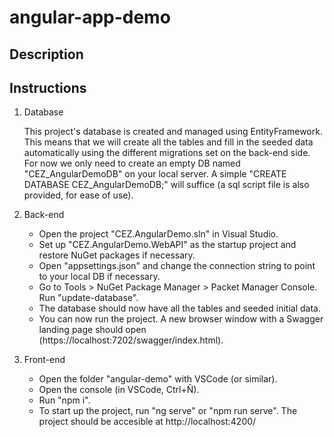 # angular-app-demo

## Description

## Instructions

 1. Database
    
    This project's database is created and managed using EntityFramework.
    This means that we will create all the tables and fill in the seeded data automatically using the different migrations set on the back-end side. For now we only need to create an empty DB named "CEZ_AngularDemoDB" on your local server.
    A simple "CREATE DATABASE CEZ_AngularDemoDB;" will suffice (a sql script file is also provided, for ease of use).
 3. Back-end
     - Open the project "CEZ.AngularDemo.sln" in Visual Studio.
     - Set up "CEZ.AngularDemo.WebAPI" as the startup project and restore NuGet packages if necessary.
     - Open "appsettings.json" and change the connection string to point to your local DB if necessary.
     - Go to Tools > NuGet Package Manager > Packet Manager Console. Run "update-database".
     - The database should now have all the tables and seeded initial data.
     - You can now run the project. A new browser window with a Swagger landing page should open (https://localhost:7202/swagger/index.html).
 4. Front-end
     - Open the folder "angular-demo" with VSCode (or similar).
     - Open the console (in VSCode, Ctrl+Ñ).
     - Run "npm i".
     - To start up the project, run "ng serve" or "npm run serve". The project should be accesible at http://localhost:4200/
